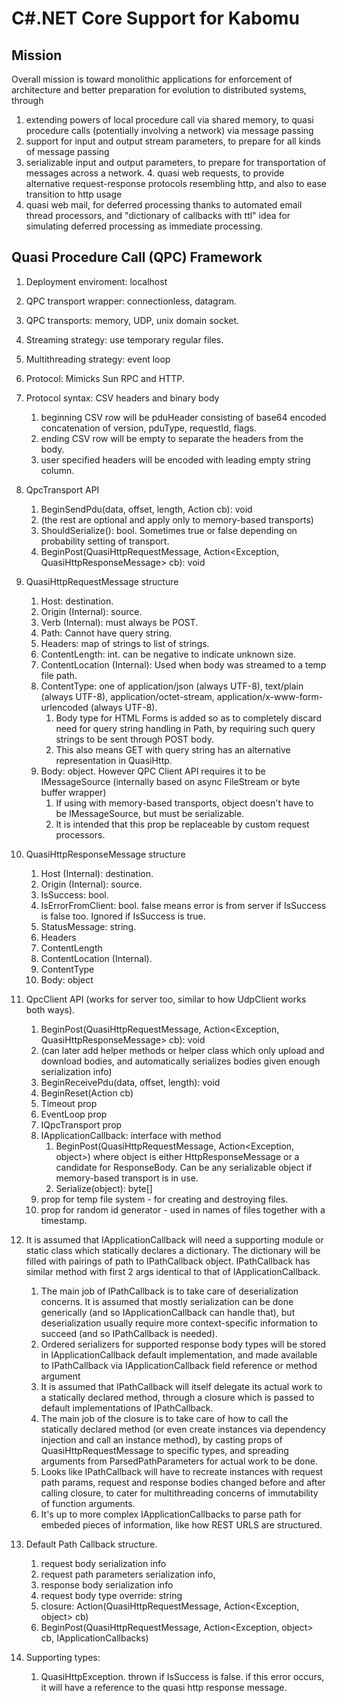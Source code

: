# C#.NET Core Support for Kabomu

## Mission

Overall mission is toward monolithic applications for enforcement of architecture and better preparation for evolution to distributed systems, through

1. extending powers of local procedure call via shared memory, to quasi procedure calls (potentially involving a network) via message passing
2. support for input and output stream parameters, to prepare for all kinds of message passing
3. serializable input and output parameters, to prepare for transportation of messages across a network. 4. quasi web requests, to provide alternative request-response protocols resembling http, and also to ease transition to http usage
5. quasi web mail, for deferred processing thanks to automated email thread processors, and "dictionary of callbacks with ttl" idea for simulating deferred processing as immediate processing.

## Quasi Procedure Call (QPC) Framework

1. Deployment enviroment: localhost

1. QPC transport wrapper: connectionless, datagram.

1. QPC transports: memory, UDP, unix domain socket.

2. Streaming strategy: use temporary regular files.

3. Multithreading strategy: event loop

3. Protocol: Mimicks Sun RPC and HTTP.

3. Protocol syntax: CSV headers and binary body
    1. beginning CSV row will be pduHeader consisting of base64 encoded concatenation of version, pduType, requestId, flags.
    2. ending CSV row will be empty to separate the headers from the body.
    3. user specified headers will be encoded with leading empty string column.
    
5. QpcTransport API
    1. BeginSendPdu(data, offset, length, Action<Exception> cb): void
    1. (the rest are optional and apply only to memory-based transports)
    1. ShouldSerialize(): bool. Sometimes true or false depending on probability setting of transport.
    2. BeginPost(QuasiHttpRequestMessage, Action<Exception, QuasiHttpResponseMessage> cb): void

6. QuasiHttpRequestMessage structure
    1. Host: destination.
    2. Origin (Internal): source.
    2. Verb (Internal): must always be POST.
    1. Path: Cannot have query string.
    3. Headers: map of strings to list of strings.
    4. ContentLength: int. can be negative to indicate unknown size.
    4. ContentLocation (Internal): Used when body was streamed to a temp file path.
    4. ContentType: one of application/json (always UTF-8), text/plain (always UTF-8), application/octet-stream, application/x-www-form-urlencoded (always UTF-8).
        1. Body type for HTML Forms is added so as to completely discard need for query string handling in Path, by requiring such query strings to be sent through POST body.
        2. This also means GET with query string has an alternative representation in QuasiHttp.
    4. Body: object. However QPC Client API requires it to be IMessageSource (internally based on async FileStream or byte buffer wrapper)
        1. If using with memory-based transports, object doesn't have to be IMessageSource, but must be serializable.
        2. It is intended that this prop be replaceable by custom request processors.

7. QuasiHttpResponseMessage structure
    1. Host (Internal): destination.
    2. Origin (Internal): source.
    1. IsSuccess: bool.
    1. IsErrorFromClient: bool. false means error is from server if IsSuccess is false too. Ignored if IsSuccess is true.
    2. StatusMessage: string.
    2. Headers
    3. ContentLength
    4. ContentLocation (Internal).
    4. ContentType
    5. Body: object

9. QpcClient API (works for server too, similar to how UdpClient works both ways).
    1. BeginPost(QuasiHttpRequestMessage, Action<Exception, QuasiHttpResponseMessage> cb): void
    1. (can later add helper methods or helper class which only upload and download bodies, and automatically serializes bodies given enough serialization info)
    2. BeginReceivePdu(data, offset, length): void
    2. BeginReset(Action<Exception> cb)
    3. Timeout prop
    4. EventLoop prop
    6. IQpcTransport prop
    5. IApplicationCallback: interface with method 
        1. BeginPost(QuasiHttpRequestMessage, Action<Exception, object>) 
        where object is either HttpResponseMessage or a candidate for ResponseBody. Can be any serializable object if memory-based transport is in use.
        2. Serialize(object): byte[]
    6. prop for temp file system - for creating and destroying files.
    7. prop for random id generator - used in names of files together with a timestamp.
    
2. It is assumed that IApplicationCallback will need a supporting module or static class which statically declares a dictionary. The dictionary will be filled with pairings of path to IPathCallback object. IPathCallback has similar method with first 2 args identical to that of IApplicationCallback.
    1. The main job of IPathCallback is to take care of deserialization concerns. It is assumed that mostly serialization can be done generically (and so IApplicationCallback can handle that), but deserialization usually require more context-specific information to succeed (and so IPathCallback is needed). 
    1. Ordered serializers for supported response body types will be stored in IApplicationCallback default implementation, and made available to IPathCallback via IApplicationCallback field reference or method argument
    1. It is assumed that IPathCallback will itself delegate its actual work to a statically declared method, through a closure which is passed to default implementations of IPathCallback.
    2. The main job of the closure is to take care of how to call the statically declared method (or even create instances via dependency injection and call an instance method), by casting props of QuasiHttpRequestMessage to specific types, and spreading arguments from ParsedPathParameters for actual work to be done.
    2. Looks like IPathCallback will have to recreate instances with request path params, request and response bodies changed before and after calling closure, to cater for multithreading concerns of immutability of function arguments.
    3. It's up to more complex IApplicationCallbacks to parse path for embeded  pieces of information, like how REST URLS are structured.

2. Default Path Callback structure.
    1. request body serialization info
    3. request path parameters serialization info,
    4. response body serialization info
    3. request body type override: string
    4. closure: Action(QuasiHttpRequestMessage, Action<Exception, object> cb)
    4. BeginPost(QuasiHttpRequestMessage, Action<Exception, object> cb, IApplicationCallbacks)

10. Supporting types:
    1. QuasiHttpException. thrown if IsSuccess is false.
    if this error occurs, it will have a reference to the quasi http response message.